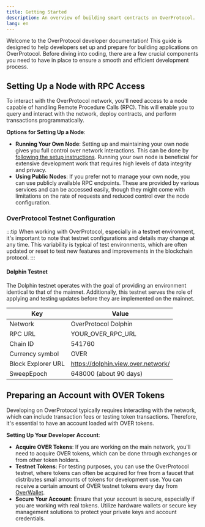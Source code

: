 ```yaml
---
title: Getting Started
description: An overview of building smart contracts on OverProtocol.
lang: en
---
```


Welcome to the OverProtocol developer documentation! This guide is designed to help developers set up and prepare for building applications on OverProtocol. Before diving into coding, there are a few crucial components you need to have in place to ensure a smooth and efficient development process.

## Setting Up a Node with RPC Access

To interact with the OverProtocol network, you'll need access to a node capable of handling Remote Procedure Calls (RPC). This will enable you to query and interact with the network, deploy contracts, and perform transactions programmatically.

**Options for Setting Up a Node**:

- **Running Your Own Node**: Setting up and maintaining your own node gives you full control over network interactions. This can be done by [following the setup instructions](/operators/run-a-node). Running your own node is beneficial for extensive development work that requires high levels of data integrity and privacy.
- **Using Public Nodes**: If you prefer not to manage your own node, you can use publicly available RPC endpoints. These are provided by various services and can be accessed easily, though they might come with limitations on the rate of requests and reduced control over the node configuration.

### OverProtocol Testnet Configuration

:::tip
When working with OverProtocol, especially in a testnet environment, it's important to note that testnet configurations and details may change at any time. This variability is typical of test environments, which are often updated or reset to test new features and improvements in the blockchain protocol.
:::

#### Dolphin Testnet

The Dolphin testnet operates with the goal of providing an environment identical to that of the mainnet. Additionally, this testnet serves the role of applying and testing updates before they are implemented on the mainnet.

| Key                 | Value                              |
| ------------------- | ---------------------------------- |
| Network             | OverProtocol Dolphin               |
| RPC URL             | YOUR_OVER_RPC_URL                  |
| Chain ID            | 541760                             |
| Currency symbol     | OVER                               |
| Block Explorer URL  | https://dolphin.view.over.network/ |
| SweepEpoch          | 648000 (about 90 days)             |

## Preparing an Account with OVER Tokens

Developing on OverProtocol typically requires interacting with the network, which can include transaction fees or testing token transactions. Therefore, it's essential to have an account loaded with OVER tokens.

**Setting Up Your Developer Account**:

- **Acquire OVER Tokens**: If you are working on the main network, you'll need to acquire OVER tokens, which can be done through exchanges or from other token holders.
- **Testnet Tokens**: For testing purposes, you can use the OverProtocol testnet, where tokens can often be acquired for free from a faucet that distributes small amounts of tokens for development use. You can receive a certain amount of OVER testnet tokens every day from [OverWallet](https://over.network/overwallet).
- **Secure Your Account**: Ensure that your account is secure, especially if you are working with real tokens. Utilize hardware wallets or secure key management solutions to protect your private keys and account credentials.
